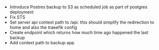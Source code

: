- Introduce Postres backup to S3 as scheduled job as part of postgres deployment
- Fix STS
- Set server api context path to /api. this should simplify the redirection to home and also the traeefik config
- Create endpoint which returns how much time ago happened the last backup
- Add context path to backup app